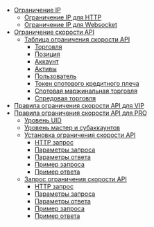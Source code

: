 - [Ограничение IP](#ограничение-ip)
  - [Ограничение IP для HTTP](#ограничение-ip-для-http)
  - [Ограничение IP для Websocket](#ограничение-ip-для-websocket)
- [Ограничение скорости API](#ограничение-скорости-api)
  - [Таблица ограничения скорости API](#таблица-ограничения-скорости-api)
    - [Торговля](#торговля)
    - [Позиция](#позиция)
    - [Аккаунт](#аккаунт)
    - [Активы](#активы)
    - [Пользователь](#пользователь)
    - [Токен спотового кредитного плеча](#токен-спотового-кредитного-плеча)
    - [Спотовая маржинальная торговля](#спотовая-маржинальная-торговля)
    - [Спредовая торговля](#спредовая-торговля)
- [Правила ограничения скорости API для VIP](#правила-ограничения-скорости-api-для-vip)
- [Правила ограничения скорости API для PRO](#правила-ограничения-скорости-api-для-pro)
  - [Уровень UID](#уровень-uid)
  - [Уровень мастер и субаккаунтов](#уровень-мастер-и-субаккаунтов)
  - [Установка ограничения скорости API](#установка-ограничения-скорости-api)
    - [HTTP запрос](#http-запрос1)
    - [Параметры запроса](#параметры-запроса1)
    - [Параметры ответа](#параметры-ответа1)
    - [Пример запроса](#пример-запроса1)
    - [Пример ответа](#пример-ответа1)
  - [Запрос ограничения скорости API](#запрос-ограничения-скорости-api)
    - [HTTP запрос](#http-запрос2)
    - [Параметры запроса](#параметры-запроса2)
    - [Параметры ответа](#параметры-ответа2)
    - [Пример запроса](#пример-запроса2)
    - [Пример ответа](#пример-ответа2)

<a id="ограничение-ip"></a>


<a id="ограничение-ip-для-http"></a>


<a id="ограничение-ip-для-websocket"></a>


<a id="ограничение-скорости-api"></a>



<a id="таблица-ограничения-скорости-api"></a>



<a id="торговля"></a>



<a id="позиция"></a>



<a id="аккаунт"></a>



<a id="активы"></a>



<a id="пользователь"></a>



<a id="токен-спотового-кредитного-плеча"></a>



<a id="спотовая-маржинальная-торговля"></a>



<a id="спредовая-торговля"></a>



<a id="правила-ограничения-скорости-api-для-vip"></a>



<a id="правила-ограничения-скорости-api-для-pro"></a>



<a id="уровень-uid"></a>



<a id="уровень-мастер-и-субаккаунтов"></a>



<a id="установка-ограничения-скорости-api"></a>



<a id="http-запрос1"></a>



<a id="параметры-запроса1"></a>



<a id="параметры-ответа1"></a>



<a id="пример-запроса1"></a>



<a id="пример-ответа1"></a>



<a id="запрос-ограничения-скорости-api"></a>



<a id="http-запрос2"></a>



<a id="параметры-запроса2"></a>



<a id="параметры-ответа2"></a>



<a id="пример-запроса2"></a>



<a id="пример-ответа2"></a>



